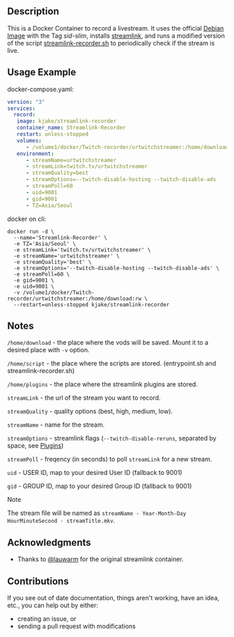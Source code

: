 ## Description

This is a Docker Container to record a livestream. It uses the official [Debian Image](https://hub.docker.com/_/debian) with the Tag *sid-slim*, installs [streamlink](https://github.com/streamlink/streamlink), and runs a modified version of the script [streamlink-recorder.sh](https://raw.githubusercontent.com/lauwarm/docker-streamlink-recorder/main/streamlink-recorder.sh) to periodically check if the stream is live.


## Usage Example

docker-compose.yaml:
```yaml
version: "3"
services:
  record:
   image: kjake/streamlink-recorder
   container_name: Streamlink-Recorder
   restart: unless-stopped
   volumes:
      - /volume1/docker/Twitch-recorder/urtwitchstreamer:/home/download
   environment:
      - streamName=urtwitchstreamer
      - streamLink=twitch.tv/urtwitchstreamer
      - streamQuality=best
      - streamOptions=--twitch-disable-hosting --twitch-disable-ads
      - streamPoll=60
      - uid=9001
      - gid=9001
      - TZ=Asia/Seoul
```

docker on cli:
```shell
docker run -d \
  --name='Streamlink-Recorder' \
  -e TZ='Asia/Seoul' \
  -e streamLink='twitch.tv/urtwitchstreamer' \
  -e streamName='urtwitchstreamer' \
  -e streamQuality='best' \
  -e streamOptions='--twitch-disable-hosting --twitch-disable-ads' \
  -e streamPoll=60 \
  -e gid=9001 \
  -e uid=9001 \
  -v /volume1/docker/Twitch-recorder/urtwitchstreamer:/home/download:rw \
  --restart=unless-stopped kjake/streamlink-recorder
```

## Notes

`/home/download` - the place where the vods will be saved. Mount it to a desired place with `-v` option.

`/home/script` - the place where the scripts are stored. (entrypoint.sh and streamlink-recorder.sh)

`/home/plugins` - the place where the streamlink plugins are stored.

`streamLink` - the url of the stream you want to record.

`streamQuality` - quality options (best, high, medium, low).

`streamName` - name for the stream.

`streamOptions` - streamlink flags (`--twitch-disable-reruns`, separated by space, see [Plugins](https://streamlink.github.io/plugins.html))

`streamPoll` - freqency (in seconds) to poll `streamLink` for a new stream.

`uid` - USER ID, map to your desired User ID (fallback to 9001)

`gid` - GROUP ID, map to your desired Group ID (fallback to 9001)

> [!NOTE]
> The stream file will be named as `streamName - Year-Month-Day HourMinuteSecond - streamTitle.mkv`.

## Acknowledgments
- Thanks to [@lauwarm](https://github.com/lauwarm/docker-streamlink-recorder) for the original streamlink container.

## Contributions

If you see out of date documentation, things aren't working, have an idea, etc., you can help out by either:
- creating an issue, or
- sending a pull request with modifications
